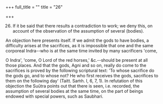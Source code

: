 +++
full_title = ""
title = "26"

+++


26. If it be said that there results a contradiction to work; we deny this, on account of the observation of the assumption of several (bodies).

An objection here presents itself. If we admit the gods to have bodies, a difficulty arises at the sacrifices, as it is impossible that one and the same corporeal Indra--who is at the same time invited by many sacrificers 'come,

 O Indra', 'come, O Lord of the red horses,' &c.--should be present at all those places. And that the gods, Agni and so on, really do come to the sacrifices is proved by the following scriptural text: 'To whose sacrifice do the gods go, and to whose not? He who first receives the gods, sacrifices to them on the following day' (Taitt. Saṁh. I, 6, 7, 1). In refutation of this objection the Suūtra points out that there is seen, i.e. recorded, the assumption of several bodies at the same time, on the part of beings endowed with special powers, such as Saubhari.

